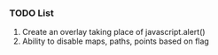 ### TODO List

1. Create an overlay taking place of javascript.alert()
2. Ability to disable maps, paths, points based on flag